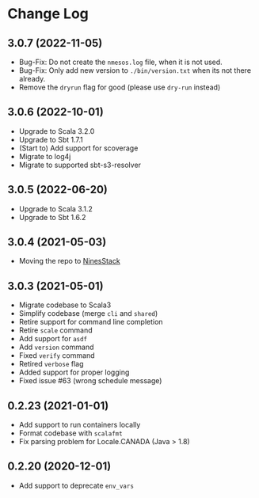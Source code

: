 # Change Log

## 3.0.7 (2022-11-05)

* Bug-Fix: Do not create the `nmesos.log` file, when it is not used.
* Bug-Fix: Only add new version to `./bin/version.txt` when its not
  there already.
* Remove the `dryrun` flag for good (please use `dry-run` instead)

## 3.0.6 (2022-10-01)

* Upgrade to Scala 3.2.0
* Upgrade to Sbt 1.7.1
* (Start to) Add support for scoverage
* Migrate to log4j
* Migrate to supported sbt-s3-resolver

## 3.0.5 (2022-06-20)

* Upgrade to Scala 3.1.2
* Upgrade to Sbt 1.6.2

## 3.0.4 (2021-05-03)

* Moving the repo to [NinesStack](https://github.com/NinesStack)

## 3.0.3 (2021-05-01)

* Migrate codebase to Scala3
* Simplify codebase (merge `cli` and `shared`)
* Retire support for command line completion
* Retire `scale` command
* Add support for `asdf`
* Add `version` command
* Fixed `verify` command
* Retired `verbose` flag
* Added support for proper logging
* Fixed issue #63 (wrong schedule message)

## 0.2.23 (2021-01-01)

* Add support to run containers locally
* Format codebase with `scalafmt`
* Fix parsing problem for Locale.CANADA (Java > 1.8)

## 0.2.20 (2020-12-01)

* Add support to deprecate `env_vars`
